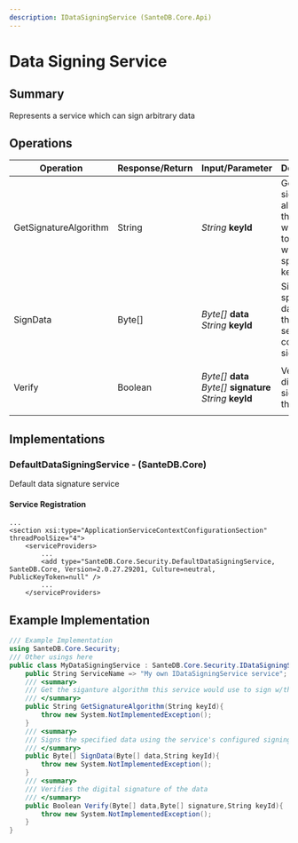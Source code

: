 ```yaml
---
description: IDataSigningService (SanteDB.Core.Api)
---
```


# Data Signing Service

## Summary

Represents a service which can sign arbitrary data

## Operations

| Operation             | Response/Return | Input/Parameter                                                                                                                      | Description                                                                    |
| --------------------- | --------------- | ------------------------------------------------------------------------------------------------------------------------------------ | ------------------------------------------------------------------------------ |
| GetSignatureAlgorithm | String          | _String_ **keyId**                                                                                                                   | Get the siganture algorithm this service would use to sign w/the specified key |
| SignData              | Byte\[]         | <p><em>Byte[]</em> <strong>data</strong><br><em>String</em> <strong>keyId</strong></p>                                               | Signs the specified data using the service's configured signing key            |
| Verify                | Boolean         | <p><em>Byte[]</em> <strong>data</strong><br><em>Byte[]</em> <strong>signature</strong><br><em>String</em> <strong>keyId</strong></p> | Verifies the digital signature of the data                                     |

## Implementations

### DefaultDataSigningService - (SanteDB.Core)

Default data signature service

#### Service Registration

```markup
...
<section xsi:type="ApplicationServiceContextConfigurationSection" threadPoolSize="4">
    <serviceProviders>
        ...
        <add type="SanteDB.Core.Security.DefaultDataSigningService, SanteDB.Core, Version=2.0.27.29201, Culture=neutral, PublicKeyToken=null" />
        ...
    </serviceProviders>
```

## Example Implementation

```csharp
/// Example Implementation
using SanteDB.Core.Security;
/// Other usings here
public class MyDataSigningService : SanteDB.Core.Security.IDataSigningService { 
    public String ServiceName => "My own IDataSigningService service";
    /// <summary>
    /// Get the siganture algorithm this service would use to sign w/the specified key
    /// </summary>
    public String GetSignatureAlgorithm(String keyId){
        throw new System.NotImplementedException();
    }
    /// <summary>
    /// Signs the specified data using the service's configured signing key
    /// </summary>
    public Byte[] SignData(Byte[] data,String keyId){
        throw new System.NotImplementedException();
    }
    /// <summary>
    /// Verifies the digital signature of the data
    /// </summary>
    public Boolean Verify(Byte[] data,Byte[] signature,String keyId){
        throw new System.NotImplementedException();
    }
}
```
